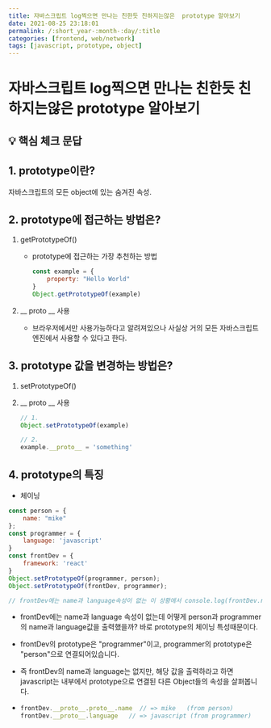 ```yaml
---
title: 자바스크립트 log찍으면 만나는 친한듯 친하지는않은  prototype 알아보기
date: 2021-08-25 23:18:01
permalink: /:short_year-:month-:day/:title
categories: [frontend, web/network]
tags: [javascript, prototype, object]
---
```


# 자바스크립트 log찍으면 만나는 친한듯 친하지는않은  prototype 알아보기

## :bulb: 핵심 체크 문답

## 1. prototype이란? 

자바스크립트의 모든 object에 있는 숨겨진 속성.



## 2. prototype에 접근하는 방법은?

1. getPrototypeOf()

   - prototype에 접근하는 가장 추천하는 방법

     ```javascript
     const example = {
         property: "Hello World"
     }
     Object.getPrototypeOf(example)
     ```

2. __ proto __ 사용 

   - 브라우저에서만 사용가능하다고 알려져있으나 사실상 거의 모든 자바스크립트 엔진에서 사용할 수 있다고 한다.



## 3. prototype 값을 변경하는 방법은?

1. setPrototypeOf()

2. __ proto __ 사용

   ```javascript
   // 1.
   Object.setPrototypeOf(example)
   
   // 2. 
   example.__proto__ = 'something'
   ```



## 4. prototype의 특징

- 체이닝

```javascript
const person = {
    name: "mike"
};
const programmer = {
    language: 'javascript'
}
const frontDev = {
    framework: 'react'
}
Object.setPrototypeOf(programmer, person);
Object.setPrototypeOf(frontDev, programmer);

// frontDev에는 name과 language속성이 없는 이 상황에서 console.log(frontDev.name, frontDev.language)를 하면? => mike javascript 출력
```

- frontDev에는 name과 language 속성이 없는데 어떻게 person과 programmer의 name과 language값을 출력했을까? 바로 prototype의 체이닝 특성때문이다.

- frontDev의 prototype은 "programmer"이고, programmer의 prototype은 "person"으로 연결되어있습니다.

- 즉 frontDev의 name과 language는 없지만, 해당 값을 출력하라고 하면 javascript는 내부에서 prototype으로 연결된 다른 Object들의 속성을 살펴봅니다.

- ```javascript
  frontDev.__proto__.proto__.name  // => mike	(from person)
  frontDev.__proto__.language 	// => javascript (from programmer)
  ```

